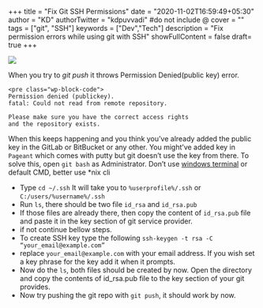 +++
title = "Fix Git SSH Permissions"
date = "2020-11-02T16:59:49+05:30"
author = "KD"
authorTwitter = "kdpuvvadi" #do not include @
cover = ""
tags = ["git", "SSH"]
keywords = ["Dev","Tech"]
description = "Fix permission errors while using git with SSH"
showFullContent = false
draft= true
+++

![](https://cdn.puvvadi.me/img/gitlab-access-denied-publickey.webp)

When you try to *git push* it throws Permission Denied(public key) error.

```
<pre class="wp-block-code">
Permission denied (publickey).
fatal: Could not read from remote repository.

Please make sure you have the correct access rights
and the repository exists.
```

When this keeps happening and you think you’ve already added the public key in the GitLab or BitBucket or any other. You might’ve added key in `Pageant` which comes with putty but git doesn’t use the key from there. To solve this, open `git bash` as Administrator. Don’t use [windows terminal](/posts/launch-windows-terminal-cmd/) or default CMD, better use \*nix cli

- Type `cd ~/.ssh` It will take you to `%userprofile%/.ssh` or `C:/users/%username%/.ssh`
- Run `ls`, there should be two file `id_rsa` and `id_rsa.pub`
- If those files are already there, then copy the content of `id_rsa.pub` file and paste it in the key section of git service provider.
- if not continue bellow steps.
- To create SSH key type the following `ssh-keygen -t rsa -C “your_email@example.com”`
- replace `your_email@example.com` with your email address. If you wish set a key phrase for the key add it when it prompts.
- Now do the `ls`, both files should be created by now. Open the directory and copy the contents of id_rsa.pub file to the key section of your git provides.
- Now try pushing the git repo with `git push`, it should work by now.